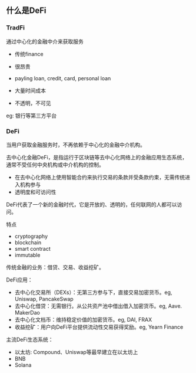 ## 什么是DeFi

### TradFi

通过中心化的金融中介来获取服务

- 传统finance
- 很昂贵
- payling loan, credit, card, personal loan
- 大量时间成本

- 不透明，不可见

eg: 银行等第三方平台



### DeFi

当用户获取金融服务时，不再依赖于中心化的金融中介机构。

去中心化金融DeFi，是指运行于区块链等去中心化网络上的金融应用生态系统，通常不受任何中央机构或中介机构的控制。

- 在去中心化网络上使用智能合约来执行交易的条款并受条款约束，无需传统进入机构参与
- 透明度和可访问性

DeFi代表了一个新的金融时代，它是开放的、透明的，任何联网的人都可以访问。

特点

- cryptography
- blockchain
- smart contract
- immutable



传统金融的业务：借贷、交易、收益挖矿。

DeFi应用：

- 去中心化交易所（DEXs）：无第三方参与下，直接交易加密货币。eg, Uniswap, PancakeSwap
- 去中心化借贷：无需银行。从公共资产池中借出借入加密货币。eg, Aave. MakerDao
- 去中心化文档币：维持稳定价值的加密货币。eg, DAI, FRAX
- 收益挖矿：用户向DeFi平台提供流动性交易获得奖励。eg, Yearn Finance



主流DeFi生态系统：

- 以太坊: Compound、Uniswap等最早建立在以太坊上
- BNB
- Solana
